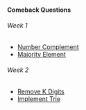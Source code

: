 #### Comeback Questions

###### Week 1
- [Number Complement](https://leetcode.com/explore/challenge/card/may-leetcoding-challenge/534/week-1-may-1st-may-7th/3319/)
- [Majority Element](https://leetcode.com/explore/challenge/card/may-leetcoding-challenge/534/week-1-may-1st-may-7th/3321/)

###### Week 2
- [Remove K Digits](https://leetcode.com/explore/challenge/card/may-leetcoding-challenge/535/week-2-may-8th-may-14th/3328/)
- [Implement Trie](https://leetcode.com/explore/challenge/card/may-leetcoding-challenge/535/week-2-may-8th-may-14th/3329/)